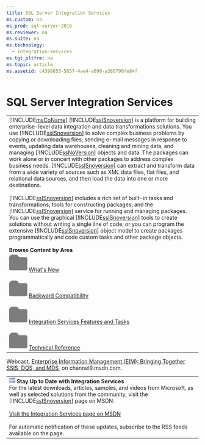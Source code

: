 ```yaml
---
title: SQL Server Integration Services
ms.custom: na
ms.prod: sql-server-2016
ms.reviewer: na
ms.suite: na
ms.technology: 
  - integration-services
ms.tgt_pltfrm: na
ms.topic: article
ms.assetid: c4398655-5657-4ae4-a690-a380790fe84f
---
```

# SQL Server Integration Services
  
  
||  
|-|  
|[!INCLUDE[msCoName](../../Token/Other/msCoName_md.md)] [!INCLUDE[ssISnoversion](../../Token/Other/ssISnoversion_md.md)] is a platform for building enterprise\-level data integration and data transformations solutions. You use [!INCLUDE[ssISnoversion](../../Token/Other/ssISnoversion_md.md)] to solve complex business problems by copying or downloading files, sending e\-mail messages in response to events, updating data warehouses, cleaning and mining data, and managing [!INCLUDE[ssNoVersion](../../Token/Other/ssNoVersion_md.md)] objects and data. The packages can work alone or in concert with other packages to address complex business needs. [!INCLUDE[ssISnoversion](../../Token/Other/ssISnoversion_md.md)] can extract and transform data from a wide variety of sources such as XML data files, flat files, and relational data sources, and then load the data into one or more destinations.<br /><br /> [!INCLUDE[ssISnoversion](../../Token/Other/ssISnoversion_md.md)] includes a rich set of built\-in tasks and transformations; tools for constructing packages; and the [!INCLUDE[ssISnoversion](../../Token/Other/ssISnoversion_md.md)] service for running and managing packages. You can use the graphical [!INCLUDE[ssISnoversion](../../Token/Other/ssISnoversion_md.md)] tools to create solutions without writing a single line of code; or you can program the extensive [!INCLUDE[ssISnoversion](../../Token/Other/ssISnoversion_md.md)] object model to create packages programmatically and code custom tasks and other package objects.<br /><br /> **Browse Content by Area**<br /> ![Small File Folder Icon](../../Images/Image/ImageNotContaina/filefolder_small.png "filefolder_small") [What's New](../../Topics/TopicNameNotContainA/What-s-New-in-Integration-Services.md)<br /><br /> ![Small File Folder Icon](../../Images/Image/ImageNotContaina/filefolder_small.png "filefolder_small") [Backward Compatibility](../../Topics/TopicNameNotContainA/Integration-Services-Backward-Compatibility.md)<br /><br /> ![Small File Folder Icon](../../Images/Image/ImageNotContaina/filefolder_small.png "filefolder_small") [Integration Services Features and Tasks](../../Topics/TopicNameNotContainA/Integration-Services-Features-and-Tasks.md)<br /><br /> ![Small File Folder Icon](../../Images/Image/ImageNotContaina/filefolder_small.png "filefolder_small") [Technical Reference](../../Topics/TopicNameNotContainA/Technical-Reference--Integration-Services-.md)|  
  
 Webcast, [Enterprise Information Management \(EIM\): Bringing Together SSIS, DQS, and MDS](http://go.microsoft.com/fwlink/?LinkId=258672), on channel9.msdn.com.  
  
||  
|-|  
|![Integration Services icon (small)](../../Images/Image/ImageNotContaina/DTS_16.gif "DTS_16")  **Stay Up to Date with Integration Services**<br /> For the latest downloads, articles, samples, and videos from Microsoft, as well as selected solutions from the community, visit the [!INCLUDE[ssISnoversion](../../Token/Other/ssISnoversion_md.md)] page on MSDN:<br /><br /> [Visit the Integration Services page on MSDN](http://go.microsoft.com/fwlink/?LinkId=136655)<br /><br /> For automatic notification of these updates, subscribe to the RSS feeds available on the page.|  
  
  